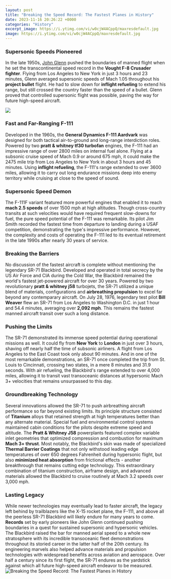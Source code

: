 ```yaml
---
layout: post
title: "Breaking the Speed Record: The Fastest Planes in History"
date: 2023-11-16 20:26:22 +0000
categories: "History"
excerpt_image: https://i.ytimg.com/vi/w0cjW4ACppQ/maxresdefault.jpg
image: https://i.ytimg.com/vi/w0cjW4ACppQ/maxresdefault.jpg
---
```


### Supersonic Speeds Pioneered  
In the late 1950s, [John Glenn](https://travelokla.github.io/2024-01-08-le-guyana-une-nation-fascinante-d-am-xe9rique-du-sud/) pushed the boundaries of manned flight when he set the transcontinental speed record in the **Vought F-8 Crusader fighter**. Flying from Los Angeles to New York in just 3 hours and 23 minutes, Glenn averaged supersonic speeds of Mach 1.05 throughout his **project bullet** flight. He had to slow down for **inflight refueling** to extend his range, but still crossed the country faster than the speed of a bullet. Glenn proved that controlled supersonic flight was possible, paving the way for future high-speed aircraft.

![](https://en.bcdn.biz/images/emails_source/9b269550-7ae2-4f9e-b772-1c4eeaa7a6fc.jpg)
### Fast and Far-Ranging F-111   
Developed in the 1960s, the **General Dynamics F-111 Aardvark** was designed for both tactical air-to-ground and long-range interdiction roles. Powered by two **pratt & whitney tf30 turbofan** engines, the F-111 had an impressive range of over 2800 miles on internal fuel alone. Flying at a subsonic cruise speed of Mach 0.9 or around 675 mph, it could make the 2475 mile trip from Los Angeles to New York in about 3 hours and 45 minutes. Using **inflight refueling**, the F-111's range extended to over 3600 miles, allowing it to carry out long endurance missions deep into enemy territory while cruising at close to the speed of sound.
### Supersonic Speed Demon
The F-111F variant featured more powerful engines that enabled it to reach **mach 2.5 speeds** of over 1500 mph at high altitudes. Though cross-country transits at such velocities would have required frequent slow-downs for fuel, the pure speed potential of the F-111 was remarkable. Its pilot Jim Smith recorded the fastest time from departure to landing during a USAF competition, demonstrating the type's impressive performance. However, the complexity and costs of operating the F-111 led to its eventual retirement in the late 1990s after nearly 30 years of service.
### Breaking the Barriers 
No discussion of the fastest aircraft is complete without mentioning the legendary SR-71 Blackbird. Developed and operated in total secrecy by the US Air Force and CIA during the Cold War, the Blackbird remained the world's fastest jet-powered aircraft for over 30 years. Powered by two revolutionary **pratt & whitney j58** turbojets, the SR-71 utilized a unique blend of materials, configurations and **airbreathing propulsion** to excel far beyond any contemparary aircraft. On July 28, 1976, legendary test pilot **Bill Weaver** flew an SR-71 from Los Angeles to Washington D.C. in just 1 hour and 54.4 minutes, averaging over **2,092 mph**. This remains the fastest manned aircraft transit over such a long distance.
### Pushing the Limits
The SR-71 demonstrated its immense speed potential during operational missions as well. It could fly from **New York** to **London** in just over 3 hours, shaving off nearly half the time of subsonic airliners. A flight from Los Angeles to the East Coast took only about 90 minutes. And in one of the most remarkable demonstrations, an SR-71 once completed the trip from St. Louis to Cincinnati, crossing two states, in a mere 8 minutes and 31.9 seconds. With air refueling, the Blackbird's range extended to over 4,000 miles, allowing it to transit vast transoceanic distances at hypersonic Mach 3+ velocities that remains unsurpassed to this day.
### Groundbreaking Technology 
Several innovations allowed the SR-71 to push airbreathing aircraft performance so far beyond existing limits. Its principle structure consisted of **Titanium** alloys that retained strength at high temperatures better than any alternate material. Special fuel and environmental control systems maintained cabin conditions for the pilots despite extreme speed and altitude. The **Pratt & Whitney J58** powerplants featured complex variable inlet geometries that optimized compression and combustion for maximum **Mach 3+ thrust**. Most notably, the Blackbird's skin was made of specialized **Thermal Barrier Coatings** that not only withstood leading edge temperatures of over 650 degrees Fahrenheit during hypersonic flight, but also **minimized heat absorption** from frictional effects - another breakthrough that remains cutting edge technology. This extraordinary combination of titanium construction, airframe design, and advanced materials allowed the Blackbird to cruise routinely at Mach 3.2 speeds over 3,000 mph.
### Lasting Legacy
While newer technologies may eventually lead to faster aircraft, the legacy left behind by trailblazers like the X-15 rocket plane, the F-111, and above all the peerless SR-71 Blackbird will likely endure for many years to come. **Records** set by early pioneers like John Glenn continued pushing boundaries in a quest for sustained supersonic and hypersonic vehicles. The Blackbird raised the bar for manned aerial speed to a whole new stratosphere with its incredible transoceanic fleet demonstrations throughout its storied career in the latter half of the 20th century. Its engineering marvels also helped advance materials and propulsion technologies with widespread benefits across aviation and aerospace. Over half a century since its first flight, the SR-71 endures as the yardstick against which all future high-speed aircraft endeavor to be measured.
![Breaking the Speed Record: The Fastest Planes in History](https://i.ytimg.com/vi/w0cjW4ACppQ/maxresdefault.jpg)